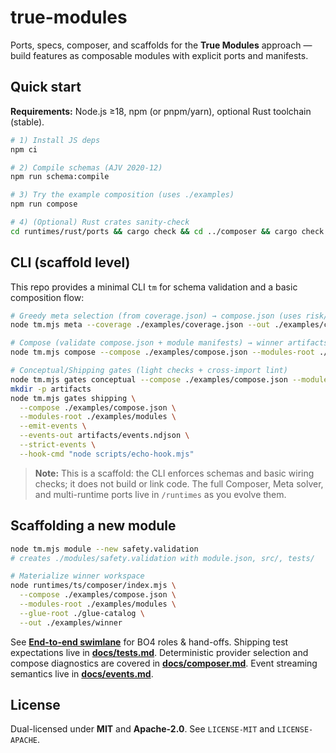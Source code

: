 # true-modules

Ports, specs, composer, and scaffolds for the **True Modules** approach — build features as composable modules with explicit ports and manifests.

## Quick start

**Requirements:** Node.js ≥18, npm (or pnpm/yarn), optional Rust toolchain (stable).

```bash
# 1) Install JS deps
npm ci

# 2) Compile schemas (AJV 2020-12)
npm run schema:compile

# 3) Try the example composition (uses ./examples)
npm run compose

# 4) (Optional) Rust crates sanity-check
cd runtimes/rust/ports && cargo check && cd ../composer && cargo check
```

## CLI (scaffold level)
This repo provides a minimal CLI `tm` for schema validation and a basic composition flow:

```bash
# Greedy meta selection (from coverage.json) → compose.json (uses risk/evidence scoring)
node tm.mjs meta --coverage ./examples/coverage.json --out ./examples/compose.greedy.json

# Compose (validate compose.json + module manifests) → winner artifacts + provider explain
node tm.mjs compose --compose ./examples/compose.json --modules-root ./examples/modules --out ./examples/winner --explain

# Conceptual/Shipping gates (light checks + cross-import lint)
node tm.mjs gates conceptual --compose ./examples/compose.json --modules-root ./examples/modules
mkdir -p artifacts
node tm.mjs gates shipping \
  --compose ./examples/compose.json \
  --modules-root ./examples/modules \
  --emit-events \
  --events-out artifacts/events.ndjson \
  --strict-events \
  --hook-cmd "node scripts/echo-hook.mjs"
```

> **Note:** This is a scaffold: the CLI enforces schemas and basic wiring checks; it does not build or link code. The full Composer, Meta solver, and multi-runtime ports live in `/runtimes` as you evolve them.

## Scaffolding a new module

```bash
node tm.mjs module --new safety.validation
# creates ./modules/safety.validation with module.json, src/, tests/

# Materialize winner workspace
node runtimes/ts/composer/index.mjs \
  --compose ./examples/compose.json \
  --modules-root ./examples/modules \
  --glue-root ./glue-catalog \
  --out ./examples/winner
```

See **[End-to-end swimlane](docs/swimlane.md)** for BO4 roles & hand-offs.
Shipping test expectations live in **[docs/tests.md](docs/tests.md)**.
Deterministic provider selection and compose diagnostics are covered in
**[docs/composer.md](docs/composer.md)**. Event streaming semantics live in
**[docs/events.md](docs/events.md)**.

## License
Dual-licensed under **MIT** and **Apache-2.0**. See `LICENSE-MIT` and `LICENSE-APACHE`.
